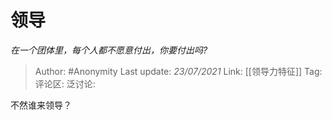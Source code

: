 # 领导
*在一个团体里，每个人都不愿意付出，你要付出吗?*

> Author: #Anonymity
> Last update: *23/07/2021*
> Link: [[领导力特征]]
> Tag:
> 评论区:
> 泛讨论:

不然谁来领导？
